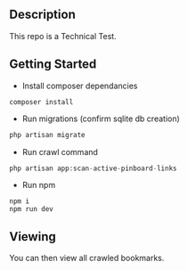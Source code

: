 ## Description

This repo is a Technical Test.

## Getting Started

-   Install composer dependancies

```
composer install
```

-   Run migrations (confirm sqlite db creation)

```php
php artisan migrate
```

-   Run crawl command

```php
php artisan app:scan-active-pinboard-links
```

-   Run npm

```
npm i
npm run dev
```

## Viewing

You can then view all crawled bookmarks.
